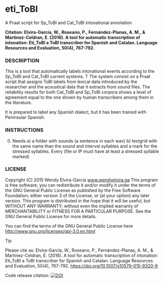 # eti_ToBI

A Praat script for Sp_ToBI and Cat_ToBI intonational annotation 

**Citation: Elvira-García, W., Roseano, P., Fernández-Planas, A. M., & Martinez-Celdran, E. (2016). A tool for automatic transcription of intonation: Eti_ToBI a ToBI transcriber for Spanish and Catalan. Language Resources and Evaluation, 50(4), 767-792.**


### DESCRIPTION
This is a tool that automatically labels intonational events according to the Sp_ToBI and Cat_ToBI current systems. T
The system consist on a Praat script that assigns ToBI labels from lexical data introduced by the researcher and the
acoustical data that it extracts from sound files.  The reliability results for both Cat_ToBI and Sp_ToBI corpora shows
a level of agreement equal to the one shown by human transcribers among them in the literature.
	
It is prepared to label any Spanish dialect, but it has been trained with Peninsular Spanish.

### INSTRUCTIONS
0. Needs 
a) a folder with sounds (a sentence in each wav)
b) textgrid with the same name than the sound and interval syllables and a mark for the stressed syllables. Every (file or IP must have at least a stressed syllable marked)
	
	

### LICENSE
 Copyright (C) 2015  Wendy Elvira-García www.wendyelvira.ga
 This program is free software; you can redistribute it and/or
 modify it under the terms of the GNU General Public License
 as published by the Free Software Foundation; either version 3
 of the License, or (at your option) any later version.
 This program is distributed in the hope that it will be useful,
 but WITHOUT ANY WARRANTY; without even the implied warranty of
 MERCHANTABILITY or FITNESS FOR A PARTICULAR PURPOSE.  See the
 GNU General Public License for more details.

 You can find the terms of the GNU General Public License here
 http://www.gnu.org/licenses/gpl-3.0.en.html


>[!TIP]
>Please cite as: Elvira-García, W., Roseano, P., Fernández-Planas, A. M., & Martinez-Celdran, E. (2016). A tool for automatic transcription of intonation: Eti_ToBI a ToBI transcriber for Spanish and Catalan. Language Resources and Evaluation, 50(4), 767-792. https://doi.org/10.1007/s10579-015-9320-9

Code release citation:
[![DOI](https://zenodo.org/badge/171128579.svg)](https://doi.org/10.5281/zenodo.15402012)

